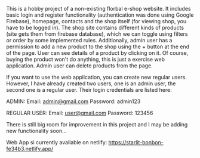 This is a hobby project of a non-existing florbal e-shop website. It includes basic login and register functionality (authentication was done using Google Firebase), homepage, contacts and the shop itself (for viewing shop, you have to be logged in). The shop site contains different kinds of products (site gets them from firebase database), which we can toggle using filters or order by some implemented rules. Additionally, admin user has a permission to add a new product to the shop using the + button at the end of the page. User can see details of a product by clicking on it. Of course, buying the product won't do anything, this is just a exercise web application. Admin user can delete products from the page.    

If you want to use the web application, you can create new regular users. However, I have already created two users, one is an admin user, the second one is a regular user. Their login credentials are listed here:

ADMIN:
Email: admin@gmail.com
Password: admin123

REGULAR USER:
Email: user@gmail.com
Password: 123456

There is still big room for improvement in this project and I may be adding new functionality soon...

Web App si currently available on netlify: https://starlit-bonbon-fe34b3.netlify.app/
